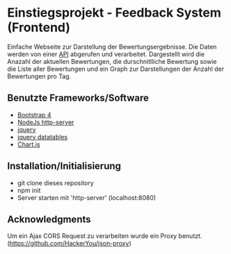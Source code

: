 # Einstiegsprojekt - Feedback System (Frontend)
Einfache Webseite zur Darstellung der Bewertungsergebnisse. Die Daten werden von einer 
[API](https://vm.elearning.physik.uni-frankfurt.de/po-fp-rating/rating.json)
abgerufen und verarbeitet.
Dargestellt wird die Anazahl der aktuellen Bewertungen, die durschnitlliche Bewertung sowie die Liste aller Bewertungen
und ein Graph zur Darstellungen der Anzahl der Bewertungen pro Tag.

## Benutzte Frameworks/Software
- [Bootstrap 4](https://getbootstrap.com/docs/4.0/getting-started/javascript/)
- [NodeJs http-server](https://www.npmjs.com/package/http-server)
- [jquery](https://jquery.com/)
- [jquery datatables](https://datatables.net/)
- [Chart.js](https://www.chartjs.org/)

## Installation/Initialisierung
- git clone dieses repository
- npm init
- Server starten mit 'http-server' (localhost:8080)

## Acknowledgments
Um ein Ajax CORS Request zu verarbeiten wurde ein Proxy benutzt. (https://github.com/HackerYou/json-proxy)

